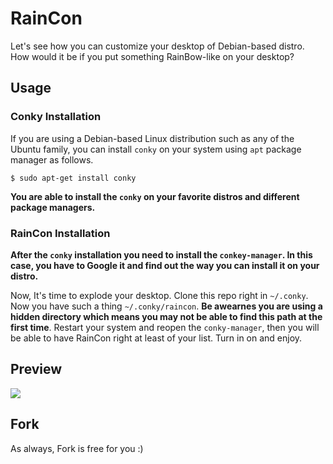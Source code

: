 # RainCon
Let's see how you can customize your desktop of Debian-based distro. How would it be if you put something RainBow-like on your desktop? 

## Usage
### Conky Installation
If you are using a Debian-based Linux distribution such as any of the Ubuntu family, you can install `conky` on your system using `apt` package manager as follows.

    $ sudo apt-get install conky

__You are able to install the `conky` on your favorite distros and different package managers.__

### RainCon Installation
**After the `conky` installation you need to install the `conkey-manager`. In this case, you have to Google it and find out the way you can install it on your distro.**

Now, It's time to explode your desktop. Clone this repo right in `~/.conky`. Now you have such a thing `~/.conky/raincon`. **Be awearnes you are using a hidden directory which means you may not be able to find this path at the first time**. Restart your system and reopen the `conky-manager`, then you will be able to have RainCon right at least of your list. Turn in on and enjoy.

## Preview
<img src="https://github.com/lnxpy/Raincon/blob/master/display.png" with="100%">

## Fork
As always, Fork is free for you :)
